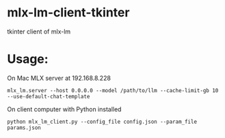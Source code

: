 # mlx-lm-client-tkinter
tkinter client of mlx-lm

# Usage:
On Mac MLX server at 192.168.8.228
```
mlx_lm.server --host 0.0.0.0 --model /path/to/llm --cache-limit-gb 10 --use-default-chat-template
```
On client computer with Python installed
```
python mlx_lm_client.py --config_file config.json --param_file params.json
```

